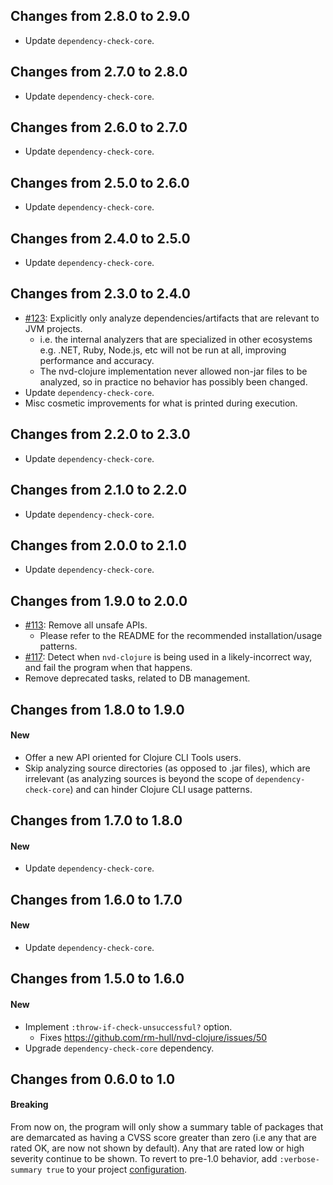 ## Changes from 2.8.0 to 2.9.0

* Update `dependency-check-core`.

## Changes from 2.7.0 to 2.8.0

* Update `dependency-check-core`.

## Changes from 2.6.0 to 2.7.0

* Update `dependency-check-core`.

## Changes from 2.5.0 to 2.6.0

* Update `dependency-check-core`.

## Changes from 2.4.0 to 2.5.0

* Update `dependency-check-core`.

## Changes from 2.3.0 to 2.4.0

* [#123](https://github.com/rm-hull/nvd-clojure/issues/123): Explicitly only analyze dependencies/artifacts that are relevant to JVM projects.
  * i.e. the internal analyzers that are specialized in other ecosystems e.g. .NET, Ruby, Node.js, etc will not be run at all, improving performance and accuracy.
  * The nvd-clojure implementation never allowed non-jar files to be analyzed, so in practice no behavior has possibly been changed.  
* Update `dependency-check-core`.
* Misc cosmetic improvements for what is printed during execution.

## Changes from 2.2.0 to 2.3.0

* Update `dependency-check-core`.

## Changes from 2.1.0 to 2.2.0

* Update `dependency-check-core`.

## Changes from 2.0.0 to 2.1.0

* Update `dependency-check-core`.

## Changes from 1.9.0 to 2.0.0

* [#113](https://github.com/rm-hull/nvd-clojure/issues/113): Remove all unsafe APIs.
  * Please refer to the README for the recommended installation/usage patterns.
* [#117](https://github.com/rm-hull/nvd-clojure/issues/117): Detect when `nvd-clojure` is being used in a likely-incorrect way, and fail the program when that happens.
* Remove deprecated tasks, related to DB management.

## Changes from 1.8.0 to 1.9.0

#### New

* Offer a new API oriented for Clojure CLI Tools users.
* Skip analyzing source directories (as opposed to .jar files), which are irrelevant (as analyzing sources is beyond the scope of `dependency-check-core`) and can hinder Clojure CLI usage patterns.

## Changes from 1.7.0 to 1.8.0

#### New

* Update `dependency-check-core`.

## Changes from 1.6.0 to 1.7.0

#### New

* Update `dependency-check-core`.

## Changes from 1.5.0 to 1.6.0

#### New

* Implement `:throw-if-check-unsuccessful?` option.
  * Fixes https://github.com/rm-hull/nvd-clojure/issues/50
* Upgrade `dependency-check-core` dependency.

## Changes from 0.6.0 to 1.0

#### Breaking

From now on, the program will only show a summary table of packages that
are demarcated as having a CVSS score greater than zero (i.e any that are
rated OK, are now not shown by default). Any that are rated low or high severity
continue to be shown. To revert to pre-1.0 behavior, add `:verbose-summary true`
to your project [configuration](#configuration-options).
